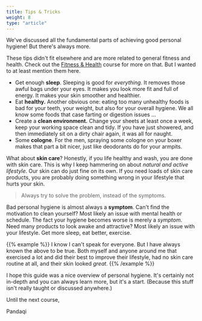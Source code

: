 ```yaml
---
title: Tips & Tricks
weight: 8
type: "article"
---
```


We've discussed all the fundamental parts of achieving good personal hygiene! But there's always more.

These tips didn't fit elsewhere and are more related to general fitness and health. Check out the [Fitness & Health](../../fitness-health/) course for more on that. But I wanted to at least mention them here.

-   Get enough **sleep**. Sleeping is good for *everything*. It removes those awful bags under your eyes. It makes you look more fit and full of energy. It makes your skin smoother and healthier.
-   Eat **healthy.** Another obvious one: eating too many unhealthy foods is bad for your teeth, your weight, but also for your overall hygiene. We all know some foods that case farting or digestion issues ...
-   Create a **clean environment.** Change your sheets at least once a week, keep your working space clean and tidy. If you have just showered, and then immediately sit on a dirty chair again, it was all for naught.
-   Some **cologne**. For the men, spraying some cologne on your boxer makes that part a bit nicer, just like deodorants do for your armpits.

What about **skin care**? Honestly, if you life healthy and wash, you are done with skin care. This is why I keep hammering on about _natural and active lifestyle_. Our skin can do just fine on its own. If you need loads of skin care products, you are probably doing something wrong in your lifestyle that hurts your skin. 

> Always try to solve the problem, instead of the symptoms.

Bad personal hygiene is almost always a **symptom**. Can't find the motivation to clean yourself? Most likely an issue with mental health or schedule. The fact your hygiene becomes worse is merely a _symptom_. Need many products to look awake and attractive? Most likely an issue with your lifestyle. Get more sleep, eat better, exercise.

{{% example %}}
I know I can't speak for everyone. But I have always known the above to be true. Both myself and anyone around me that exercised a lot and did their best to improve their lifestyle, had no skin care routine at all, and their skin looked _great_.
{{% /example %}}

I hope this guide was a nice overview of personal hygiene. It's certainly not in-depth and you can always learn more, but it's a start. (Because this stuff isn't really taught or discussed anywhere.)

Until the next course,

Pandaqi